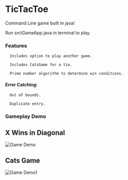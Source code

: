 # TicTacToe
Command Line game built in java!

Run src\GameApp.java in terminal to play.

### Features
      Includes option to play another game.

      Includes CatsGame for a tie.

      Prime number algorithm to determine win conditions.

#### Error Catching:

      Out of bounds.

      Duplicate entry.


### Gameplay Demo

## X Wins in Diagonal

![Game Demo](<https://user-images.githubusercontent.com/55298338/68957698-d0021c00-0787-11ea-93d6-980cdd9be38b.png>)

## Cats Game

![Game Demo1](<https://user-images.githubusercontent.com/55298338/68958176-d349d780-0788-11ea-8c38-a94ef8f22bcc.png>)

